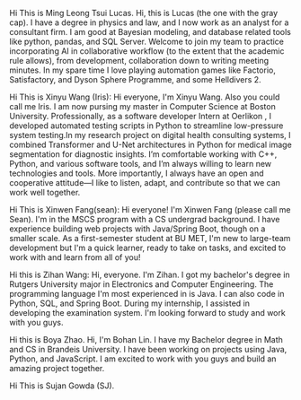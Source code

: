 Hi This is Ming Leong Tsui Lucas. Hi, this is Lucas (the one with the gray cap). I have a degree in physics and law, and I now work as an analyst for a consultant firm. I am good at Bayesian modeling, and database related tools like python, pandas, and SQL Server. Welcome to join my team to practice incorporating AI in collaborative workflow (to the extent that the academic rule allows), from development, collaboration down to writing meeting minutes. In my spare time I love playing automation games like Factorio, Satisfactory, and Dyson Sphere Programme, and some Helldivers 2.

Hi This is Xinyu Wang (Iris): Hi everyone, I'm  Xinyu Wang. Also you could call me Iris. I am now pursing my master in Computer Science at Boston University. Professionally, as a software developer Intern at Oerlikon , I developed automated testing scripts in Python to streamline low-pressure system testing.In my research project on digital health consulting systems, I combined Transformer and U-Net architectures in Python for medical image segmentation for diagnostic insights. I’m comfortable working with C++, Python, and various software tools, and I’m always willing to learn new technologies and tools. More importantly, I always have an open and cooperative attitude—I like to listen, adapt, and contribute so that we can work well together.

Hi This is Xinwen Fang(sean): Hi everyone! I'm Xinwen Fang (please call me Sean). I'm in the MSCS program with a CS undergrad background. I have experience building web projects with Java/Spring Boot, though on a smaller scale. As a first-semester student at BU MET, I'm new to large-team development but I'm a quick learner, ready to take on tasks, and excited to work with and learn from all of you!

Hi this is Zihan Wang: Hi, everyone. I'm Zihan. I got my bachelor's degree in Rutgers University major in Electronics and Computer Engineering. The programming language I'm most experienced in is Java. I can also code in Python, SQL, and Spring Boot. During my internship, I assisted in developing the examination system. I'm looking forward to  study and work with you guys.

Hi this is Boya Zhao. Hi, I'm Bohan Lin. I have my Bachelor degree in Math and CS in Brandeis University. I have been working on projects using Java, Python, and JavaScript. I am excited to work with you guys and build an amazing project together.


Hi This is Sujan Gowda (SJ).


